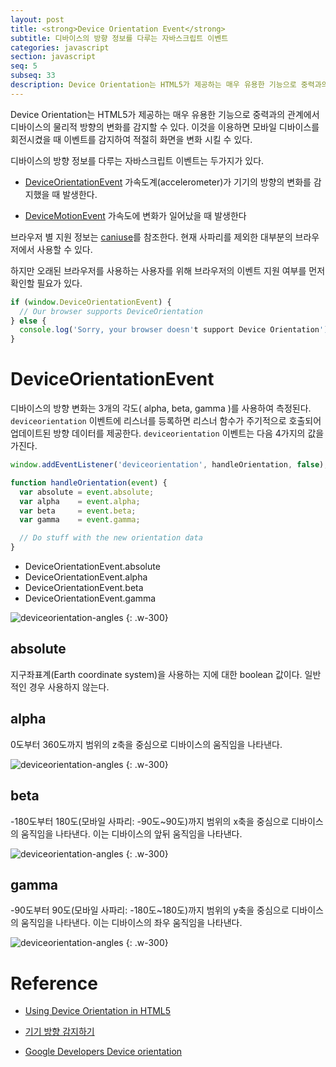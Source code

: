```yaml
---
layout: post
title: <strong>Device Orientation Event</strong>
subtitle: 디바이스의 방향 정보를 다루는 자바스크립트 이벤트
categories: javascript
section: javascript
seq: 5
subseq: 33
description: Device Orientation는 HTML5가 제공하는 매우 유용한 기능으로 중력과의 관계에서 디바이스의 물리적 방향의 변화를 감지할 수 있다. 이것을 이용하면 모바일 디바이스를 회전시켰을 때 이벤트를 감지하여 적절히 화면을 변화 시킬 수 있다.
---
```


Device Orientation는 HTML5가 제공하는 매우 유용한 기능으로 중력과의 관계에서 디바이스의 물리적 방향의 변화를 감지할 수 있다. 이것을 이용하면 모바일 디바이스를 회전시켰을 때 이벤트를 감지하여 적절히 화면을 변화 시킬 수 있다.

디바이스의 방향 정보를 다루는 자바스크립트 이벤트는 두가지가 있다.

- [DeviceOrientationEvent](https://developer.mozilla.org/ko/docs/Web/API/DeviceOrientationEvent)
  가속도계(accelerometer)가 기기의 방향의 변화를 감지했을 때 발생한다.

- [DeviceMotionEvent](https://developer.mozilla.org/ko/docs/Web/API/DeviceMotionEvent)
  가속도에 변화가 일어났을 때 발생한다

브라우저 별 지원 정보는 [caniuse](http://caniuse.com/#search=DeviceOrientation)를 참조한다. 현재 사파리를 제외한 대부분의 브라우저에서 사용할 수 있다.

하지만 오래된 브라우저를 사용하는 사용자를 위해 브라우저의 이벤트 지원 여부를 먼저 확인할 필요가 있다.

```javascript
if (window.DeviceOrientationEvent) {
  // Our browser supports DeviceOrientation
} else {
  console.log('Sorry, your browser doesn't support Device Orientation');
}
```

# DeviceOrientationEvent

디바이스의 방향 변화는 3개의 각도( alpha, beta, gamma )를 사용하여 측정된다. `deviceorientation` 이벤트에 리스너를 등록하면 리스너 함수가 주기적으로 호출되어 업데이트된 방향 데이터를 제공한다. `deviceorientation` 이벤트는 다음 4가지의 값을 가진다.

```javascript
window.addEventListener('deviceorientation', handleOrientation, false);

function handleOrientation(event) {
  var absolute = event.absolute;
  var alpha    = event.alpha;
  var beta     = event.beta;
  var gamma    = event.gamma;

  // Do stuff with the new orientation data
}
```
- DeviceOrientationEvent.absolute
- DeviceOrientationEvent.alpha
- DeviceOrientationEvent.beta
- DeviceOrientationEvent.gamma

![deviceorientation-angles](/img/deviceorientation-angles.png)
{: .w-300}

## absolute

지구좌표계(Earth coordinate system)을 사용하는 지에 대한 boolean 값이다. 일반적인 경우 사용하지 않는다.

## alpha

0도부터 360도까지 범위의 z축을 중심으로 디바이스의 움직임을 나타낸다.

![deviceorientation-angles](/img/deviceorientation-alpha.png)
{: .w-300}

## beta

-180도부터 180도(모바일 사파리: -90도~90도)까지 범위의 x축을 중심으로 디바이스의 움직임을 나타낸다. 이는 디바이스의 앞뒤 움직임을 나타낸다.

![deviceorientation-angles](/img/deviceorientation-beta.png)
{: .w-300}

## gamma

-90도부터 90도(모바일 사파리: -180도~180도)까지 범위의 y축을 중심으로 디바이스의 움직임을 나타낸다. 이는 디바이스의 좌우 움직임을 나타낸다.

![deviceorientation-angles](/img/deviceorientation-gamma.png)
{: .w-300}

# Reference

* [Using Device Orientation in HTML5](http://www.sitepoint.com/using-device-orientation-html5/)

* [기기 방향 감지하기](https://developer.mozilla.org/ko/docs/WebAPI/Detecting_device_orientation)

* [Google Developers Device orientation](https://developers.google.com/web/fundamentals/native-hardware/device-orientation/)
